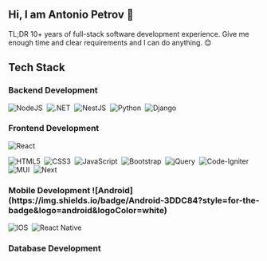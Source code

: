 ## Hi, I am Antonio Petrov 👋

TL;DR
10+ years of full-stack software development experience. Give me enough time and clear requirements and I can do anything. 😊


<h2>Tech Stack</h2>

<h3>Backend Development</h3>
  
  ![NodeJS](https://img.shields.io/badge/node.js-6DA55F?style=for-the-badge&logo=node.js&logoColor=white)&nbsp;
  ![.NET](https://img.shields.io/badge/.NET-512BD4?style=for-the-badge&logo=.net&logoColor=white)&nbsp;
  ![NestJS](https://img.shields.io/badge/nestjs-E0234E?style=for-the-badge&logo=nestjs&logoColor=white)&nbsp;
  ![Python](https://img.shields.io/badge/python-3776AB?style=for-the-badge&logo=python&logoColor=white)&nbsp;
  ![Django](https://img.shields.io/badge/django-092E20?style=for-the-badge&logo=django&logoColor=white)&nbsp;

  
<h3>Frontend Development</h3>

  ![React](https://img.shields.io/badge/react-%2320232a.svg?style=for-the-badge&logo=react&logoColor=%2361DAFB)&nbsp;
  
  ![HTML5](https://img.shields.io/badge/html5-%23E34F26.svg?style=for-the-badge&logo=html5&logoColor=white)&nbsp;
  ![CSS3](https://img.shields.io/badge/css3-%231572B6.svg?style=for-the-badge&logo=css3&logoColor=white)&nbsp;
  ![JavaScript](https://img.shields.io/badge/javascript-%23323330.svg?style=for-the-badge&logo=javascript&logoColor=%23F7DF1E)&nbsp;
  ![Bootstrap](https://img.shields.io/badge/bootstrap-%23563D7C.svg?style=for-the-badge&logo=bootstrap&logoColor=white)&nbsp;
  ![jQuery](https://img.shields.io/badge/jquery-%230769AD.svg?style=for-the-badge&logo=jquery&logoColor=white)&nbsp;
  ![Code-Igniter](https://img.shields.io/badge/CodeIgniter-%23EF4223.svg?style=for-the-badge&logo=codeIgniter&logoColor=white)&nbsp;
  ![MUI](https://img.shields.io/badge/MUI-%230081CB.svg?style=for-the-badge&logo=mui&logoColor=white)&nbsp;
  ![Next](https://img.shields.io/badge/Next-%2320262a.svg?style=for-the-badge&logo=react&logoColor=%2361DAFB)&nbsp;
  
<h3>Mobile Development ![Android](https://img.shields.io/badge/Android-3DDC84?style=for-the-badge&logo=android&logoColor=white)&nbsp; </h3>

  
  ![IOS](https://img.shields.io/badge/ios-%230095D5.svg?style=for-the-badge&logo=ios&logoColor=white)&nbsp;
  ![React Native](https://img.shields.io/badge/react_native-%2320232a.svg?style=for-the-badge&logo=react&logoColor=%2361DAFB)&nbsp;
  
<h3> Database Development</h3>
